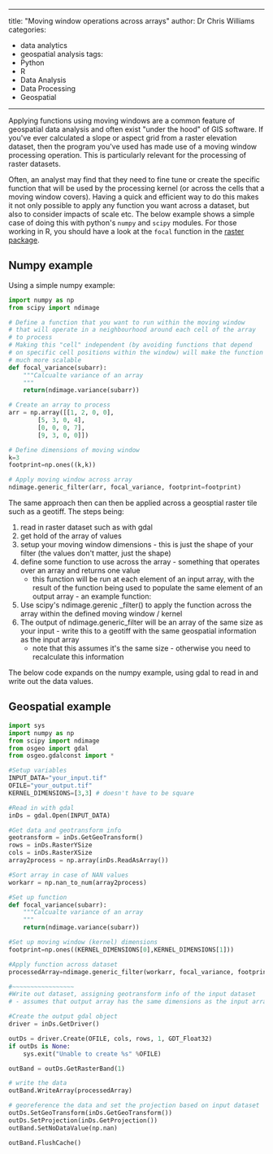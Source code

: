 ---
title:  "Moving window operations across arrays"
author: Dr Chris Williams
categories:
  - data analytics
  - geospatial analysis
tags:
  - Python
  - R
  - Data Analysis
  - Data Processing
  - Geospatial
 ---

Applying functions using moving windows are a common feature of geospatial data analysis and often exist "under the hood" of GIS software. If you've ever calculated a slope or aspect grid from a raster elevation dataset, then the program you've used has made use of a moving window processing operation. This is particularly relevant for the processing of raster datasets.

Often, an analyst may find that they need to fine tune or create the specific function that will be used by the processing kernel (or across the cells that a moving window covers). Having a quick and efficient way to do this makes it not only possible to apply any function you want across a dataset, but also to consider impacts of scale etc. The below example shows a simple case of doing this with python's `numpy` and `scipy` modules. For those working in R, you should have a look at the `focal` function in the [raster package](https://cran.r-project.org/web/packages/raster/index.html).

## Numpy example 

Using a simple numpy example:

```python
import numpy as np
from scipy import ndimage

# Define a function that you want to run within the moving window 
# that will operate in a neighbourhood around each cell of the array
# to process
# Making this "cell" independent (by avoiding functions that depend 
# on specific cell positions within the window) will make the function
# much more scalable
def focal_variance(subarr):
	"""Calcualte variance of an array
	"""
	return(ndimage.variance(subarr))

# Create an array to process
arr = np.array([[1, 2, 0, 0],
		[5, 3, 0, 4],
		[0, 0, 0, 7],
		[9, 3, 0, 0]])

# Define dimensions of moving window
k=3
footprint=np.ones((k,k))

# Apply moving window across array
ndimage.generic_filter(arr, focal_variance, footprint=footprint)
```

The same approach then can then be applied across a geosptial raster tile such as a geotiff. The steps being:

1. read in raster dataset such as with gdal
2. get hold of the array of values
3. setup your moving window dimensions - this is just the shape of your filter (the values don't matter, just the shape)
4. define some function to use across the array - something that operates over an array and returns one value
	- this function will be run at each element of an input array, with the result of the function being used 
		to populate the same element of an output array - an example function:
5. Use scipy's ndimage.gerenic _filter() to apply the function across the array within the defined moving window / kernel
6. The output of ndimage.generic_filter will be an array of the same size as your input - write this to a geotiff with the same geospatial information as the input array 
	- note that this assumes it's the same size - otherwise you need to recalculate this information

The below code expands on the numpy example, using gdal to read in and write out the data values.

## Geospatial example

```python
import sys
import numpy as np
from scipy import ndimage
from osgeo import gdal
from osgeo.gdalconst import *

#Setup variables
INPUT_DATA="your_input.tif"
OFILE="your_output.tif"
KERNEL_DIMENSIONS=[3,3] # doesn't have to be square

#Read in with gdal
inDs = gdal.Open(INPUT_DATA)

#Get data and geotransform info
geotransform = inDs.GetGeoTransform()
rows = inDs.RasterYSize
cols = inDs.RasterXSize
array2process = np.array(inDs.ReadAsArray())

#Sort array in case of NAN values
workarr = np.nan_to_num(array2process)

#Set up function 
def focal_variance(subarr):
	"""Calcualte variance of an array
	"""
	return(ndimage.variance(subarr))

#Set up moving window (kernel) dimensions
footprint=np.ones((KERNEL_DIMENSIONS[0],KERNEL_DIMENSIONS[1])) 

#Apply function across dataset
processedArray=ndimage.generic_filter(workarr, focal_variance, footprint=footprint)

#~~~~~~~~~~~~~~~~~
#Write out dataset, assigning geotransform info of the input dataset
# - assumes that output array has the same dimensions as the input array

#Create the output gdal object
driver = inDs.GetDriver()

outDs = driver.Create(OFILE, cols, rows, 1, GDT_Float32)
if outDs is None:
    sys.exit("Unable to create %s" %OFILE)

outBand = outDs.GetRasterBand(1)

# write the data
outBand.WriteArray(processedArray)

# georeference the data and set the projection based on input dataset
outDs.SetGeoTransform(inDs.GetGeoTransform())
outDs.SetProjection(inDs.GetProjection())
outBand.SetNoDataValue(np.nan)

outBand.FlushCache()
```
